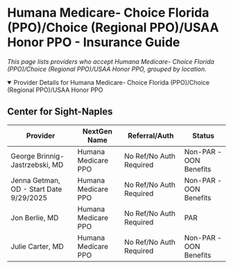# Humana Medicare- Choice Florida (PPO)/Choice (Regional PPO)/USAA Honor PPO - Insurance Guide

*This page lists providers who accept Humana Medicare- Choice Florida (PPO)/Choice (Regional PPO)/USAA Honor PPO, grouped by location.*

<details open><summary>Provider Details for Humana Medicare- Choice Florida (PPO)/Choice (Regional PPO)/USAA Honor PPO</summary>

## Center for Sight-Naples

| Provider | NextGen Name | Referral/Auth | Status |
|----------|-------------|--------------|--------|
| George Brinnig-Jastrzebski, MD | Humana Medicare PPO | No Ref/No Auth Required | Non-PAR -OON Benefits |
| Jenna Getman, OD - Start Date 9/29/2025 | Humana Medicare PPO | No Ref/No Auth Required | Non-PAR -OON Benefits |
| Jon Berlie, MD | Humana Medicare PPO | No Ref/No Auth Required | PAR |
| Julie Carter, MD | Humana Medicare PPO | No Ref/No Auth Required | Non-PAR -OON Benefits |

</details>

